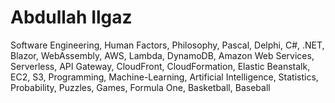 # Abdullah Ilgaz

Software Engineering, Human Factors, Philosophy, Pascal, Delphi, C#, .NET, Blazor, WebAssembly, AWS, Lambda, DynamoDB, Amazon Web Services, Serverless, API Gateway, CloudFront, CloudFormation, Elastic Beanstalk, EC2, S3, Programming, Machine-Learning, Artificial Intelligence, Statistics, Probability, Puzzles, Games, Formula One, Basketball, Baseball
